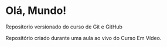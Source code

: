 # Olá, Mundo!
 Repositorio versionado do curso de Git e GitHub

Repositório criado durante uma aula ao vivo do Curso Em Vídeo.